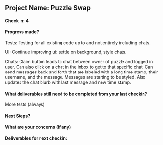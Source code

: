 ## Project Name: Puzzle Swap

#### Check In: 4

#### Progress made?
Tests:
Testing for all existing code up to and not entirely including chats.

UI: 
Continue improving ui: settle on background, style chats.

Chats:
Claim button leads to chat between owner of puzzle and logged in user. Can also click on a chat in the inbox to get to that specific chat. Can send messages back and forth that are labeled with a long time stamp, their username, and the message. Messages are starting to be styled. Also updates the chat blurb with last message and new time stamp.

#### What deliverables still need to be completed from your last checkin?
More tests (always)

#### Next Steps?

#### What are your concerns (if any)

#### Deliverables for next checkin:
